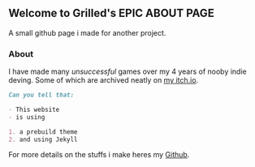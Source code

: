 ## Welcome to Grilled's **EPIC ABOUT PAGE**

A small github page i made for another project.

### About

I have made many _unsuccessful_ games over my 4 years of nooby indie deving.
Some of which are archived neatly on [my itch.io](https://grilledgrilled.itch.io/).

```markdown
Can you tell that:

- This website
- is using

1. a prebuild theme
2. and using Jekyll
```

For more details on the stuffs i make heres my [Github](https://github.com/GrilledJamu/).
